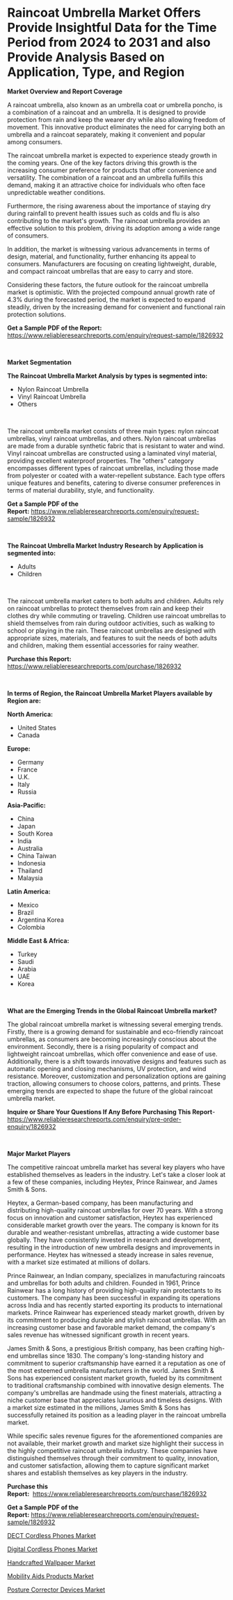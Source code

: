 <p><h1>Raincoat Umbrella Market Offers Provide Insightful Data for the Time Period from 2024 to 2031 and also Provide Analysis Based on Application, Type, and Region</h1></p><p><strong>Market Overview and Report Coverage</strong></p>
<p><p>A raincoat umbrella, also known as an umbrella coat or umbrella poncho, is a combination of a raincoat and an umbrella. It is designed to provide protection from rain and keep the wearer dry while also allowing freedom of movement. This innovative product eliminates the need for carrying both an umbrella and a raincoat separately, making it convenient and popular among consumers.</p><p>The raincoat umbrella market is expected to experience steady growth in the coming years. One of the key factors driving this growth is the increasing consumer preference for products that offer convenience and versatility. The combination of a raincoat and an umbrella fulfills this demand, making it an attractive choice for individuals who often face unpredictable weather conditions.</p><p>Furthermore, the rising awareness about the importance of staying dry during rainfall to prevent health issues such as colds and flu is also contributing to the market's growth. The raincoat umbrella provides an effective solution to this problem, driving its adoption among a wide range of consumers.</p><p>In addition, the market is witnessing various advancements in terms of design, material, and functionality, further enhancing its appeal to consumers. Manufacturers are focusing on creating lightweight, durable, and compact raincoat umbrellas that are easy to carry and store.</p><p>Considering these factors, the future outlook for the raincoat umbrella market is optimistic. With the projected compound annual growth rate of 4.3% during the forecasted period, the market is expected to expand steadily, driven by the increasing demand for convenient and functional rain protection solutions.</p></p>
<p><strong>Get a Sample PDF of the Report:</strong> <a href="https://www.reliableresearchreports.com/enquiry/request-sample/1826932">https://www.reliableresearchreports.com/enquiry/request-sample/1826932</a></p>
<p>&nbsp;</p>
<p><strong>Market Segmentation</strong></p>
<p><strong>The Raincoat Umbrella Market Analysis by types is segmented into:</strong></p>
<p><ul><li>Nylon Raincoat Umbrella</li><li>Vinyl Raincoat Umbrella</li><li>Others</li></ul></p>
<p>&nbsp;</p>
<p><p>The raincoat umbrella market consists of three main types: nylon raincoat umbrellas, vinyl raincoat umbrellas, and others. Nylon raincoat umbrellas are made from a durable synthetic fabric that is resistant to water and wind. Vinyl raincoat umbrellas are constructed using a laminated vinyl material, providing excellent waterproof properties. The "others" category encompasses different types of raincoat umbrellas, including those made from polyester or coated with a water-repellent substance. Each type offers unique features and benefits, catering to diverse consumer preferences in terms of material durability, style, and functionality.</p></p>
<p><strong>Get a Sample PDF of the Report:</strong>&nbsp;<a href="https://www.reliableresearchreports.com/enquiry/request-sample/1826932">https://www.reliableresearchreports.com/enquiry/request-sample/1826932</a></p>
<p>&nbsp;</p>
<p><strong>The Raincoat Umbrella Market Industry Research by Application is segmented into:</strong></p>
<p><ul><li>Adults</li><li>Children</li></ul></p>
<p>&nbsp;</p>
<p><p>The raincoat umbrella market caters to both adults and children. Adults rely on raincoat umbrellas to protect themselves from rain and keep their clothes dry while commuting or traveling. Children use raincoat umbrellas to shield themselves from rain during outdoor activities, such as walking to school or playing in the rain. These raincoat umbrellas are designed with appropriate sizes, materials, and features to suit the needs of both adults and children, making them essential accessories for rainy weather.</p></p>
<p><strong>Purchase this Report:</strong>&nbsp; <a href="https://www.reliableresearchreports.com/purchase/1826932">https://www.reliableresearchreports.com/purchase/1826932</a></p>
<p>&nbsp;</p>
<p><strong>In terms of Region, the Raincoat Umbrella Market Players available by Region are:</strong></p>
<p>
    <p> <strong> North America: </strong>
        <ul>
            <li>United States</li>
            <li>Canada</li>
        </ul>
        </p> 
    <p> <strong> Europe: </strong>
        <ul>
            <li>Germany</li>
            <li>France</li>
            <li>U.K.</li>
            <li>Italy</li>
            <li>Russia</li>
        </ul>
        </p> 
    <p> <strong> Asia-Pacific: </strong>
        <ul>
            <li>China</li>
            <li>Japan</li>
            <li>South Korea</li>
            <li>India</li>
            <li>Australia</li>
            <li>China Taiwan</li>
            <li>Indonesia</li>
            <li>Thailand</li>
            <li>Malaysia</li>
        </ul>
        </p> 
    <p> <strong> Latin America: </strong>
        <ul>
            <li>Mexico</li>
            <li>Brazil</li>
            <li>Argentina Korea</li>
            <li>Colombia</li>
        </ul>
        </p> 
    <p> <strong> Middle East & Africa: </strong>
        <ul>
            <li>Turkey</li>
            <li>Saudi</li>
            <li>Arabia</li>
            <li>UAE</li>
            <li>Korea</li>
        </ul>
    </p>
    </p>
<p>&nbsp;</p>
<p><strong>What are the Emerging Trends in the Global Raincoat Umbrella market?</strong></p>
<p><p>The global raincoat umbrella market is witnessing several emerging trends. Firstly, there is a growing demand for sustainable and eco-friendly raincoat umbrellas, as consumers are becoming increasingly conscious about the environment. Secondly, there is a rising popularity of compact and lightweight raincoat umbrellas, which offer convenience and ease of use. Additionally, there is a shift towards innovative designs and features such as automatic opening and closing mechanisms, UV protection, and wind resistance. Moreover, customization and personalization options are gaining traction, allowing consumers to choose colors, patterns, and prints. These emerging trends are expected to shape the future of the global raincoat umbrella market.</p></p>
<p><strong>Inquire or Share Your Questions If Any Before Purchasing This Report</strong>- <a href="https://www.reliableresearchreports.com/enquiry/pre-order-enquiry/1826932">https://www.reliableresearchreports.com/enquiry/pre-order-enquiry/1826932</a></p>
<p>&nbsp;</p>
<p><strong>Major Market Players</strong></p>
<p><p>The competitive raincoat umbrella market has several key players who have established themselves as leaders in the industry. Let's take a closer look at a few of these companies, including Heytex, Prince Rainwear, and James Smith & Sons.</p><p>Heytex, a German-based company, has been manufacturing and distributing high-quality raincoat umbrellas for over 70 years. With a strong focus on innovation and customer satisfaction, Heytex has experienced considerable market growth over the years. The company is known for its durable and weather-resistant umbrellas, attracting a wide customer base globally. They have consistently invested in research and development, resulting in the introduction of new umbrella designs and improvements in performance. Heytex has witnessed a steady increase in sales revenue, with a market size estimated at millions of dollars.</p><p>Prince Rainwear, an Indian company, specializes in manufacturing raincoats and umbrellas for both adults and children. Founded in 1961, Prince Rainwear has a long history of providing high-quality rain protectants to its customers. The company has been successful in expanding its operations across India and has recently started exporting its products to international markets. Prince Rainwear has experienced steady market growth, driven by its commitment to producing durable and stylish raincoat umbrellas. With an increasing customer base and favorable market demand, the company's sales revenue has witnessed significant growth in recent years.</p><p>James Smith & Sons, a prestigious British company, has been crafting high-end umbrellas since 1830. The company's long-standing history and commitment to superior craftsmanship have earned it a reputation as one of the most esteemed umbrella manufacturers in the world. James Smith & Sons has experienced consistent market growth, fueled by its commitment to traditional craftsmanship combined with innovative design elements. The company's umbrellas are handmade using the finest materials, attracting a niche customer base that appreciates luxurious and timeless designs. With a market size estimated in the millions, James Smith & Sons has successfully retained its position as a leading player in the raincoat umbrella market.</p><p>While specific sales revenue figures for the aforementioned companies are not available, their market growth and market size highlight their success in the highly competitive raincoat umbrella industry. These companies have distinguished themselves through their commitment to quality, innovation, and customer satisfaction, allowing them to capture significant market shares and establish themselves as key players in the industry.</p></p>
<p><strong>Purchase this Report:</strong>&nbsp;&nbsp;<a href="https://www.reliableresearchreports.com/purchase/1826932">https://www.reliableresearchreports.com/purchase/1826932</a></p>
<p></p>
<p><strong>Get a Sample PDF of the Report:</strong>&nbsp;<a href="https://www.reliableresearchreports.com/enquiry/request-sample/1826932">https://www.reliableresearchreports.com/enquiry/request-sample/1826932</a></p>
<p><p><a href="https://github.com/khayangel/Market-Research-Report-List-1/blob/main/dect-cordless-phones-market.md">DECT Cordless Phones Market</a></p><p><a href="https://github.com/lababdou/Market-Research-Report-List-1/blob/main/digital-cordless-phones-market.md">Digital Cordless Phones Market</a></p><p><a href="https://github.com/bracarafogo/Market-Research-Report-List-1/blob/main/handcrafted-wallpaper-market.md">Handcrafted Wallpaper Market</a></p><p><a href="https://github.com/elizabethdagraca/Market-Research-Report-List-1/blob/main/mobility-aids-products-market.md">Mobility Aids Products Market</a></p><p><a href="https://github.com/antony131rp/Market-Research-Report-List-1/blob/main/posture-corrector-devices-market.md">Posture Corrector Devices Market</a></p></p>